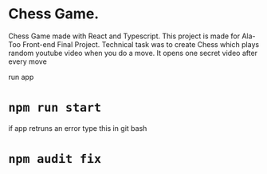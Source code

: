 # Chess Game.
Chess Game made with React and Typescript.
This project is made for Ala-Too Front-end Final Project.
Technical task was to create Chess which plays random youtube video when you do a move.
It opens one secret video after every move

run app
# `npm run start`

if app retruns an error type this in git bash
# `npm audit fix`

